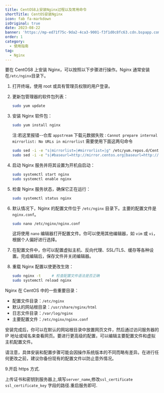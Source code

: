 ```yaml
---
title: CentOS8上安装Nginx过程以及常用命令
shortTitle: CentOS安装Nginx
icon: fab fa-markdown
isOriginal: true
date: 2023-08-22
banner: 'https://mp-ed71f75c-9da2-4ca3-9001-f3f1d0c8fc63.cdn.bspapp.com/hx-tool/read/keai.gif'
order: 1
category:
  - 使用指南
tag:
  - Nginx
---
```


要在 CentOS8 上安装 Nginx，可以按照以下步骤进行操作。Nginx 通常安装在`/etc/nginx`目录下。

1. 打开终端，使用 root 或具有管理员权限的用户登录。

2. 更新包管理器的软件包列表：

   ```bash
   sudo yum update
   ```

3. 安装 Nginx 软件包：

   ```bash
   sudo yum install nginx
   ```

   注:若这里报错--仓库 `appstream` 下载元数据失败 : `Cannot prepare internal mirrorlist: No URLs in mirrorlist`
   需要使用下面这两句命令

   ```bash
   sudo sed -i -e "s|mirrorlist=|#mirrorlist=|g" /etc/yum.repos.d/CentOS-*
   sudo sed -i -e "s|#baseurl=http://mirror.centos.org|baseurl=http://vault.centos.org|g" /etc/yum.repos.d/CentOS-*
   ```

4. 启动 Nginx 服务并将其设置为开机自启动：

   ```bash
   sudo systemctl start nginx
   sudo systemctl enable nginx
   ```

5. 检查 Nginx 服务状态，确保它正在运行：

   ```bash
   sudo systemctl status nginx
   ```

6. 默认情况下，Nginx 的配置文件位于 `/etc/nginx` 目录下。主要的配置文件是 `nginx.conf`。

   ```bash
   sudo nano /etc/nginx/nginx.conf
   ```

   这将使用 `nano` 编辑器打开配置文件。你可以使用其他编辑器，如 `vim` 或 `vi`，根据个人偏好进行选择。

7. 在配置文件中，你可以配置虚拟主机、反向代理、SSL/TLS、缓存等各种设置。完成编辑后，保存文件并关闭编辑器。

8. 重载 Nginx 配置以使更改生效：

   ```bash
   sudo nginx -t     # 检查配置文件语法是否正确
   sudo systemctl reload nginx
   ```

Nginx 在 CentOS 中的一些重要目录：

- 配置文件目录：`/etc/nginx`
- 默认的网站根目录：`/usr/share/nginx/html`
- 日志文件目录：`/var/log/nginx`
- 主要配置文件：`/etc/nginx/nginx.conf`

安装完成后，你可以在默认的网站根目录中放置网页文件，然后通过访问服务器的 IP 地址或域名来查看网页。要进行更高级的配置，可以编辑主要配置文件和虚拟主机配置文件。

请注意，具体安装和配置步骤可能会因操作系统版本的不同而略有差异。在进行任何更改之前，建议你备份现有的配置文件以防止意外情况。

9.开启 https 方式.

上传证书和密钥到服务器上,填写`server_name`,修改`ssl_certificate` `ssl_certificate_key` 字段的路径.重启服务即可.
